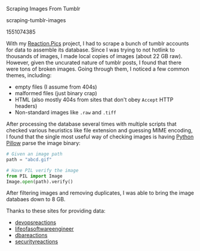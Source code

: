 Scraping Images From Tumblr

scraping-tumblr-images

1551074385

With my [Reaction.Pics](https://www.reaction.pics/) project, I had to scrape a
bunch of tumblr accounts for data to assemble its database.  Since I was trying
to not hotlink to thousands of images, I made local copies of images (about
22 GB raw).  However, given the uncurated nature of tumblr posts, I found that
there were tons of broken images.  Going through them, I noticed a few common
themes, including:

- empty files (I assume from 404s)
- malformed files (just binary crap)
- HTML (also mostly 404s from sites that don't obey `Accept` HTTP headers)
- Non-standard images like `.raw` and `.tiff`

After processing the database several times with multiple scripts that checked
various heuristics like file extension and guessing MIME encoding, I found
that the single most useful way of checking images is having
[Python Pillow](https://python-pillow.org/) parse the image binary:

```python
# Given an image path
path = "abcd.gif"

# Have PIL verify the image
from PIL import Image
Image.open(path).verify()
```

After filtering images and removing duplicates, I was able to bring the image
databaes down to 8 GB.

Thanks to these sites for providing data:

- [devopsreactions](https://devopsreactions.tumblr.com/)
- [lifeofasoftwareengineer](https://lifeofasoftwareengineer.tumblr.com/)
- [dbareactions](https://dbareactions.tumblr.com/)
- [securityreactions](https://securityreactions.tumblr.com/)

